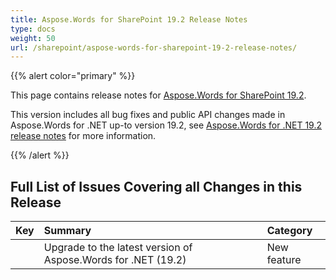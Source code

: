 ```yaml
---
title: Aspose.Words for SharePoint 19.2 Release Notes
type: docs
weight: 50
url: /sharepoint/aspose-words-for-sharepoint-19-2-release-notes/
---
```


{{% alert color="primary" %}} 

This page contains release notes for [Aspose.Words for SharePoint 19.2](https://downloads.aspose.com/words/sharepoint/new-releases/aspose.words-for-sharepoint-19.2/).

This version includes all bug fixes and public API changes made in Aspose.Words for .NET up-to version 19.2, see [Aspose.Words for .NET 19.2 release notes](https://docs.aspose.com/display/wordsnet/Aspose.Words+for+.NET+19.2+Release+Notes) for more information.

{{% /alert %}} 

## **Full List of Issues Covering all Changes in this Release**

|Key|Summary|Category|
| :- | :- | :- |
| |Upgrade to the latest version of Aspose.Words for .NET (19.2)|New feature|

